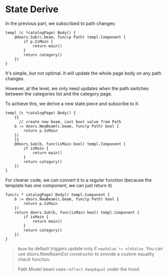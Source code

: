 # State Derive

In the previous part, we subscribed to path changes:

```templ
templ (c *catalogPage) Body() {
	@doors.Sub(c.beam, func(p Path) templ.Component {
		if p.IsMain {
			return main()
		}
		return category()
	})
}
```

It's simple, but not optimal. It will update the whole page body on any path changes.

However, at the <body> level, we only need updates when the path switches between the categories list and the category page.

To achieve this, we derive a new state piece and subscribe to it.

```templ
templ (c *catalogPage) Body() {
	{{
	  // create new beam, cast bool value from Path
    b := doors.NewBeam(c.beam, func(p Path) bool {
        return p.IsMain
    })
	}}
	@doors.Sub(b, func(isMain bool) templ.Component {
		if isMain {
			return main()
		}
		return category()
	})
}
```

For cleaner code, we can convert it to a regular function (because the template has one component, we can just return it)

```templ
func(c * catalogPage) Body() templ.Component {
    b := doors.NewBeam(c.beam, func(p Path) bool {
        return p.IsMain
    })
    return doors.Sub(b, func(isMain bool) templ.Component {
        if isMain {
            return main()
        }
        return category()
    })
}
```

> `Beam` by default triggers update only if `newValue != oldValue`. You can use doors.NewBeamExt constructor to provide a custom equality check function. 
>
> Path Model beam uses `reflect.DeepEqual` under the hood.



